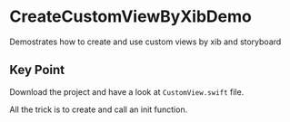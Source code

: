 # CreateCustomViewByXibDemo

Demostrates how to create and use custom views by xib and storyboard

## Key Point

Download the project and have a look at `CustomView.swift` file.

All the trick is to create and call an init function.
